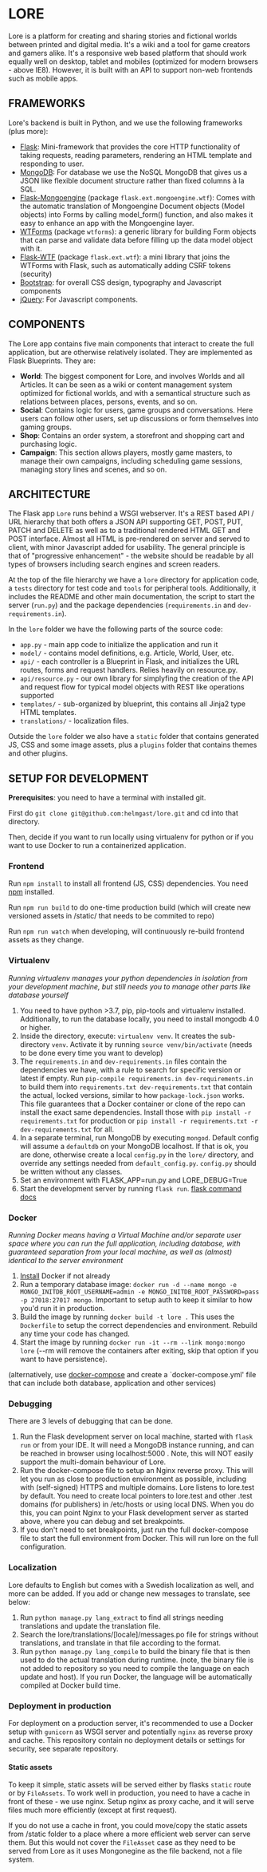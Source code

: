 # LORE

Lore is a platform for creating and sharing stories and fictional worlds between printed and digital media. It's a wiki and a tool for game creators and gamers alike. It's a responsive web based platform that should work equally well on desktop, tablet and mobiles (optimized for modern browsers - above IE8). However, it is built with an API to support non-web frontends such as mobile apps.

## FRAMEWORKS

Lore's backend is built in Python, and we use the following frameworks (plus more):

* [Flask](http://flask.pocoo.org/): Mini-framework that provides the core HTTP functionality of taking requests, reading parameters, rendering an HTML template and responding to user.
* [MongoDB](http://www.mongodb.org/): For database we use the NoSQL MongoDB that gives us a JSON like flexible document structure rather than fixed columns à la SQL.
* [Flask-Mongoengine](http://mongoengine.org/) (package `flask.ext.mongoengine.wtf`): Comes with the automatic translation of Mongoengine Document objects (Model objects) into Forms by calling model_form() function, and also makes it easy to enhance an app with the Mongoengine layer.
* [WTForms](http://wtforms.readthedocs.org/en/latest/) (package `wtforms`): a generic library for building Form objects that can parse and validate data before filling up the data model object with it.
* [Flask-WTF](https://flask-wtf.readthedocs.org/en/latest/) (package `flask.ext.wtf`): a mini library that joins the WTForms with Flask, such as automatically adding CSRF tokens (security)
* [Bootstrap](http://getbootstrap.com/): for overall CSS design, typography and Javascript components
* [jQuery](http://jquery.com/): For Javascript components.

## COMPONENTS

The Lore app contains five main components that interact to create the full application, but are otherwise relatively isolated. They are implemented as Flask Blueprints. They are:

* **World**: The biggest component for Lore, and involves Worlds and all Articles. It can be seen as a wiki or content management system optimized for fictional worlds, and with a semantical structure such as relations between places, persons, events, and so on.
* **Social**: Contains logic for users, game groups and conversations. Here users can follow other users, set up discussions or form themselves into gaming groups.
* **Shop**: Contains an order system, a storefront and shopping cart and purchasing logic.
* **Campaign**: This section allows players, mostly game masters, to manage their own campaigns, including scheduling game sessions, managing story lines and scenes, and so on.

## ARCHITECTURE

The Flask app `Lore` runs behind a WSGI webserver. It's a REST based API / URL hierarchy that both offers a JSON API supporting GET, POST, PUT, PATCH and DELETE as well as to a traditional rendered HTML GET and POST interface. Almost all HTML is pre-rendered on server and served to client, with minor Javascript added for usability. The general principle is that of "progressive enhancement" - the website should be readable by all types of browsers including search engines and screen readers.

At the top of the file hierarchy we have a `lore` directory for application code, a `tests` directory for test code and `tools` for peripheral tools. Additionally, it includes the README and other main documentation, the script to start the server (`run.py`) and the package dependencies (`requirements.in` and `dev-requirements.in`).

In the `lore` folder we have the following parts of the source code:

* `app.py` - main app code to initialize the application and run it
* `model/` - contains model definitions, e.g. Article, World, User, etc.
* `api/` - each controller is a Blueprint in Flask, and initializes the URL routes, forms and request handlers. Relies heavily on resource.py.
* `api/resource.py` - our own library for simplyfing the creation of the API and request flow for typical model objects with REST like operations supported
* `templates/` - sub-organized by blueprint, this contains all Jinja2 type HTML templates.
* `translations/` - localization files.

Outside the `lore` folder we also have a `static` folder that contains generated JS, CSS and some image assets, plus a `plugins` folder that contains themes and other plugins.

## SETUP FOR DEVELOPMENT

**Prerequisites**: you need to have a terminal with installed git.

First do `git clone git@github.com:helmgast/lore.git` and cd into that directory.

Then, decide if you want to run locally using virtualenv for python or if you want to use Docker to run a containerized application.

### Frontend

Run `npm install` to install all frontend (JS, CSS) dependencies. You need [npm](https://www.npmjs.com/) installed.

Run `npm run build` to do one-time production build (which will create new versioned assets in /static/ that needs to be commited to repo)

Run `npm run watch` when developing, will continuously re-build frontend assets as they change.

### Virtualenv

*Running virtualenv manages your python dependencies in isolation from your development machine, but still needs you to manage other parts like database yourself*

1. You need to have python >3.7, pip, pip-tools and virtualenv installed. Additionally, to run the database locally, you need to install mongodb 4.0 or higher.
2. Inside the directory, execute:  `virtualenv venv`. It creates the sub-directory `venv`. Activate it by running `source venv/bin/activate` (needs to be done every time you want to develop)
3. The `requirements.in` and `dev-requirements.in` files contain the dependencies we have, with a rule to search for specific version or latest if empty. Run `pip-compile requirements.in dev-requirements.in` to build them into `requirements.txt dev-requirements.txt` that contain the actual, locked versions, similar to how `package-lock.json` works. This file guarantees that a Docker container or clone of the repo can install the exact same dependencies. Install those with `pip install -r requirements.txt` for production or `pip install -r requirements.txt -r dev-requirements.txt` for all.
4. In a separate terminal, run MongoDB by executing `mongod`. Default config will assume a `defaultdb` on your MongoDB localhost. If that is ok, you are done, otherwise create a local `config.py` in the `lore/` directory, and override any settings needed from `default_config.py`. `config.py` should be written without any classes.
5. Set an environment with FLASK_APP=run.py and LORE_DEBUG=True
6. Start the development server by running `flask run`. [flask command docs](http://flask.pocoo.org/docs/dev/quickstart/#debug-mode)

### Docker

*Running Docker means having a Virtual Machine and/or separate user space where you can run the full application, including database, with guaranteed separation from your local machine, as well as (almost) identical to the server environment*

1. [Install](https://docs.docker.com/installation/) Docker if not already
2. Run a temporary database image: `docker run -d --name mongo -e MONGO_INITDB_ROOT_USERNAME=admin -e MONGO_INITDB_ROOT_PASSWORD=pass -p 27018:27017 mongo`. Important to setup auth to keep it similar to how you'd run it in production.
3. Build the image by running `docker build -t lore .` This uses the `Dockerfile` to setup the correct dependencies and environment. Rebuild any time your code has changed.
4. Start the image by running `docker run -it --rm --link mongo:mongo lore` (--rm will remove the containers after exiting, skip that option if you want to have persistence).

(alternatively, use [docker-compose](https://docs.docker.com/compose/) and create a `docker-compose.yml' file that can include both database, application and other services)

### Debugging

There are 3 levels of debugging that can be done.
1. Run the Flask development server on local machine, started with `flask run` or from your IDE. It will need a MongoDB instance running, and can be reached in browser using localhost:5000 . Note, this will NOT easily support the multi-domain behaviour of Lore.
2. Run the docker-compose file to setup an Nginx reverse proxy. This will let you run as close to production environment as possible, including with (self-signed) HTTPS and multiple domains. Lore listens to lore.test by default. You need to create local pointers to lore.test and other .test domains (for publishers) in /etc/hosts or using local DNS. When you do this, you can point Nginx to your Flask development server as started above, where you can debug and set breakpoints.
3. If you don't need to set breakpoints, just run the full docker-compose file to start the full environment from Docker. This will run lore on the full configuration.

### Localization

Lore defaults to English but comes with a Swedish localization as well, and more can be
added. If you add or change new messages to translate, see below:

1. Run `python manage.py lang_extract` to find all strings needing translations and update the translation file.
2. Search the lore/translations/[locale]/messages.po file for strings without translations, and translate in that file according to the format.
3. Run `python manage.py lang_compile` to build the binary file that is then used to do the actual translation during runtime. (note, the binary file is not added to repository so you need to compile the language on each update and host). If you run Docker, the language will be automatically compiled at Docker build time.

### Deployment in production

For deployment on a production server, it's recommended to use a Docker setup with `gunicorn` as WSGI server and potentially `nginx` as reverse proxy and cache. This repository contain no deployment details or settings for security, see separate repository.

#### Static assets

To keep it simple, static assets will be served either by flasks `static` route or by `FileAssets`. To work well in production, you need to have a cache in front of these - we use nginx. Setup nginx as proxy cache, and it will serve files much more efficiently (except at first request).

If you do not use a cache in front, you could move/copy the static assets from /static folder to a place where a more efficient web server can serve them. But this would not cover the `FileAsset` case as they need to be served from Lore as it uses Mongonegine as the file backend, not a file system.
